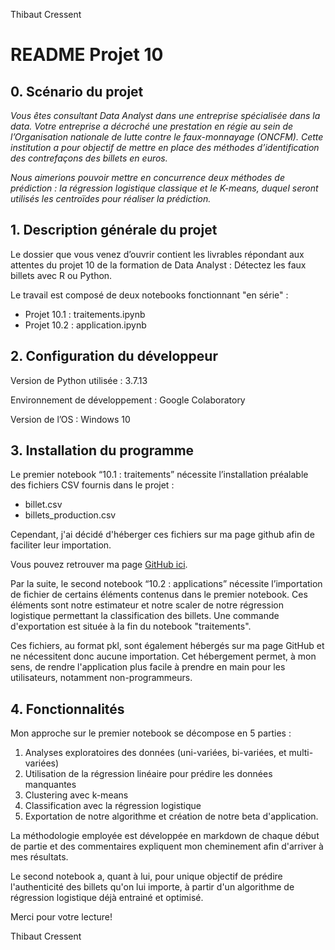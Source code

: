 Thibaut Cressent
# README Projet 10

## 0. Scénario du projet
*Vous êtes consultant Data Analyst dans une entreprise spécialisée dans la data. Votre entreprise a décroché une prestation en régie au sein de l’Organisation nationale de lutte contre le faux-monnayage (ONCFM).
Cette institution a pour objectif de mettre en place des méthodes d’identification des contrefaçons des billets en euros.*

*Nous aimerions pouvoir mettre en concurrence deux méthodes de prédiction : la régression logistique classique et le K-means, duquel seront utilisés les centroïdes pour réaliser la prédiction.*

## 1. Description générale du projet

Le dossier que vous venez d’ouvrir contient les livrables répondant aux attentes du projet 10 de la formation de Data Analyst : Détectez les faux billets avec R ou Python.

Le travail est composé de deux notebooks fonctionnant "en série" :
- Projet 10.1 : traitements.ipynb
- Projet 10.2 : application.ipynb

## 2. Configuration du développeur

Version de Python utilisée : 3.7.13

Environnement de développement : Google Colaboratory

Version de l’OS : Windows 10

## 3. Installation du programme
Le premier notebook “10.1 : traitements” nécessite l’installation préalable des fichiers CSV fournis dans le projet :
- billet.csv
- billets_production.csv

Cependant, j'ai décidé d'héberger ces fichiers sur ma page github afin de faciliter leur importation. 

Vous pouvez retrouver ma page [GitHub ici](https://github.com/thibautcr/projet-10.git).

Par la suite, le second notebook “10.2 : applications” nécessite l’importation de fichier de certains éléments contenus dans le premier notebook. Ces éléments sont notre estimateur et notre scaler de notre régression logistique permettant la classification des billets. Une commande d'exportation est située à la fin du notebook "traitements".

Ces fichiers, au format pkl, sont également hébergés sur ma page GitHub et ne nécessitent donc aucune importation. Cet hébergement permet, à mon sens, de rendre l'application plus facile à prendre en main pour les utilisateurs, notamment non-programmeurs.


## 4. Fonctionnalités

Mon approche sur le premier notebook se décompose en 5 parties :
1. Analyses exploratoires des données (uni-variées, bi-variées, et multi-variées)
2. Utilisation de la régression linéaire pour prédire les données manquantes
3. Clustering avec k-means
4. Classification avec la régression logistique
5. Exportation de notre algorithme et création de notre beta d'application.

La méthodologie employée est développée en markdown de chaque début de partie et des commentaires expliquent mon cheminement afin d'arriver à mes résultats.

Le second notebook a, quant à lui, pour unique objectif de prédire l'authenticité des billets qu'on lui importe, à partir d'un algorithme de régression logistique déjà entrainé et optimisé.


Merci pour votre lecture!

Thibaut Cressent

